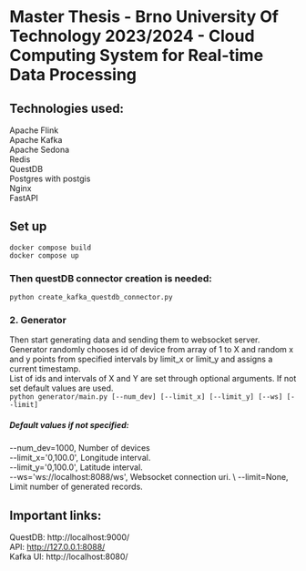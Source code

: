 # Master Thesis - Brno University Of Technology 2023/2024 - Cloud Computing System for Real-time Data Processing


## Technologies used:
Apache Flink \
Apache Kafka \
Apache Sedona \
Redis \
QuestDB \
Postgres with postgis \
Nginx \
FastAPI 

## Set up
``docker compose build`` \
``docker compose up`` 

### Then questDB connector creation is needed:
``python create_kafka_questdb_connector.py`` 

### 2. Generator
Then start generating data and sending them to websocket server. \
Generator randomly chooses id of device from array of 1 to X and random x and y points from specified intervals by limit_x or limit_y and assigns a current timestamp. \
List of ids and intervals of X and Y are set through optional arguments. If not set default values are used. \
``python generator/main.py [--num_dev] [--limit_x] [--limit_y] [--ws] [--limit]``
##### Default values if not specified: 
--num_dev=1000, Number of devices \
--limit_x='0,100.0', Longitude interval.\
--limit_y='0,100.0', Latitude interval. \
--ws='ws://localhost:8088/ws', Websocket connection uri. \ 
--limit=None, Limit number of generated records.

## Important links: 
QuestDB: http://localhost:9000/ \
API: http://127.0.0.1:8088/  \
Kafka UI: http://localhost:8080/

